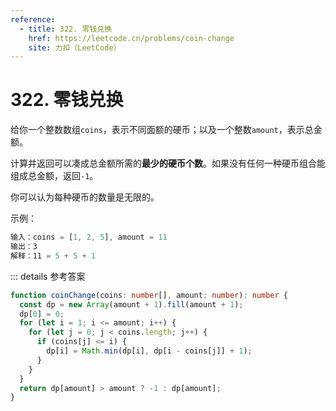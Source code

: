 ```yaml
---
reference:
  - title: 322. 零钱兑换
    href: https://leetcode.cn/problems/coin-change
    site: 力扣（LeetCode）
---
```


# 322. 零钱兑换

给你一个整数数组`coins`，表示不同面额的硬币；以及一个整数`amount`，表示总金额。

计算并返回可以凑成总金额所需的**最少的硬币个数**。如果没有任何一种硬币组合能组成总金额，返回`-1`。

你可以认为每种硬币的数量是无限的。

示例：

```js
输入：coins = [1, 2, 5], amount = 11
输出：3
解释：11 = 5 + 5 + 1
```

::: details 参考答案

```ts
function coinChange(coins: number[], amount: number): number {
  const dp = new Array(amount + 1).fill(amount + 1);
  dp[0] = 0;
  for (let i = 1; i <= amount; i++) {
    for (let j = 0; j < coins.length; j++) {
      if (coins[j] <= i) {
        dp[i] = Math.min(dp[i], dp[i - coins[j]] + 1);
      }
    }
  }
  return dp[amount] > amount ? -1 : dp[amount];
}
```

